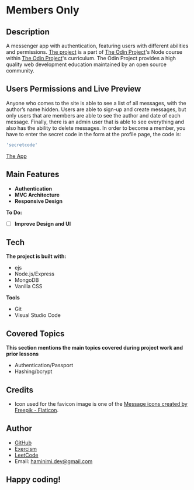 # Members Only
## Description
A messenger app with authentication, featuring users with different abilities and permissions. [The project](https://www.theodinproject.com/lessons/nodejs-members-only) is a part of [The Odin Project](https://www.theodinproject.com/dashboard)'s Node course within [The Odin Project](https://www.theodinproject.com/dashboard)'s curriculum. The Odin Project provides a high quality web development education maintained by an open source community.
## Users Permissions and Live Preview
Anyone who comes to the site is able to see a list of all messages, with the author’s name hidden. Users are able to sign-up and create messages, but only users that are members are able to see the author and date of each message. Finally, there is an admin user that is able to see everything and also has the ability to delete messages. In order to become a member, you have to enter the secret code in the form at the profile page, the code is:
```js
'secretcode'
```
[The App](https://haminimi-members-only.glitch.me)
## Main Features
- **Authentication**
- **MVC Architecture**
- **Responsive Design**

**To Do:**
- [ ] **Improve Design and UI**
## Tech
**The project is built with:**
- ejs
- Node.js/Express
- MongoDB
- Vanilla CSS

**Tools**
- Git
- Visual Studio Code
## Covered Topics
**This section mentions the main topics covered during project work and prior lessons**
- Authentication/Passport
- Hashing/bcrypt
<!-- ## Reflection -->
## Credits
- Icon used for the favicon image is one of the [Message icons created by Freepik - Flaticon](https://www.flaticon.com/free-icons/message).
## Author
- [GitHub](https://github.com/Haminimi)
- [Exercism](https://exercism.org/profiles/Haminimi)
- [LeetCode](https://leetcode.com/Haminimi/)
- Email: haminimi.dev@gmail.com
## Happy coding!